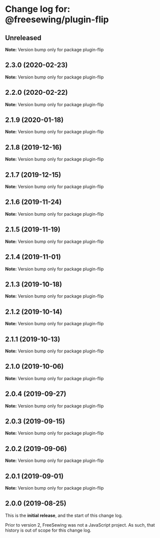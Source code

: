 # Change log for: @freesewing/plugin-flip


## Unreleased

**Note:** Version bump only for package plugin-flip


## 2.3.0 (2020-02-23)

**Note:** Version bump only for package plugin-flip


## 2.2.0 (2020-02-22)

**Note:** Version bump only for package plugin-flip


## 2.1.9 (2020-01-18)

**Note:** Version bump only for package plugin-flip


## 2.1.8 (2019-12-16)

**Note:** Version bump only for package plugin-flip


## 2.1.7 (2019-12-15)

**Note:** Version bump only for package plugin-flip


## 2.1.6 (2019-11-24)

**Note:** Version bump only for package plugin-flip


## 2.1.5 (2019-11-19)

**Note:** Version bump only for package plugin-flip


## 2.1.4 (2019-11-01)

**Note:** Version bump only for package plugin-flip


## 2.1.3 (2019-10-18)

**Note:** Version bump only for package plugin-flip


## 2.1.2 (2019-10-14)

**Note:** Version bump only for package plugin-flip


## 2.1.1 (2019-10-13)

**Note:** Version bump only for package plugin-flip


## 2.1.0 (2019-10-06)

**Note:** Version bump only for package plugin-flip


## 2.0.4 (2019-09-27)

**Note:** Version bump only for package plugin-flip


## 2.0.3 (2019-09-15)

**Note:** Version bump only for package plugin-flip


## 2.0.2 (2019-09-06)

**Note:** Version bump only for package plugin-flip


## 2.0.1 (2019-09-01)

**Note:** Version bump only for package plugin-flip




## 2.0.0 (2019-08-25)

This is the **initial release**, and the start of this change log.

Prior to version 2, FreeSewing was not a JavaScript project.
As such, that history is out of scope for this change log.

